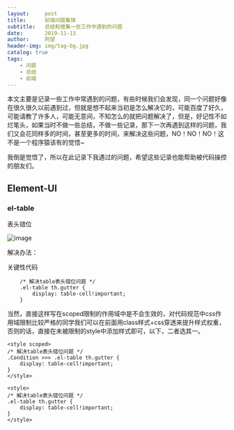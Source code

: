 ```yaml
---
layout:     post
title:      前端问题集锦
subtitle:   总结和搜集一些工作中遇到的问题
date:       2019-11-13
author:     阿望
header-img: img/tag-bg.jpg
catalog: true
tags:
    - 问题
    - 总结
    - 前端
---
```


本文主要是记录一些工作中常遇到的问题，有些时候我们会发现，同一个问题好像在很久很久以前遇到过，但就是想不起来当初是怎么解决它的，可能百度了好久，可能请教了许多人，可能无意间，不知怎么的就把问题解决了，但是，好记性不如烂笔头，如果当时不做一些总结，不做一些记录，那下一次再遇到这样的问题，我们又会花同样多的时间，甚至更多的时间，来解决这些问题，NO！NO！NO！这不是一个程序猿该有的觉悟~

我倒是觉悟了，所以在此记录下我遇过的问题，希望这些记录也能帮助被代码操控的朋友们。

## Element-UI

### el-table

表头错位

![image](https://awang0608.github.io/img/2019-11-13/table-header-dislocation.jpg)

解决办法：

关键性代码
    
```
    /* 解决table表头错位问题 */
    .el-table th.gutter {
        display: table-cell!important;
    }
```
当然，直接这样写在scoped限制的作用域中是不会生效的，对代码规范中css作用域限制比较严格的同学我们可以在前面用class样式+css穿透来提升样式权重，否则的话，直接在未被限制的style中添加样式即可，以下，二者选其一。

```
<style scoped>
/* 解决table表头错位问题 */
.Condition >>> .el-table th.gutter {
    display: table-cell!important;
}
</style>
```
```
<style>
/* 解决table表头错位问题 */
.el-table th.gutter {
    display: table-cell!important;
}
</style>
```